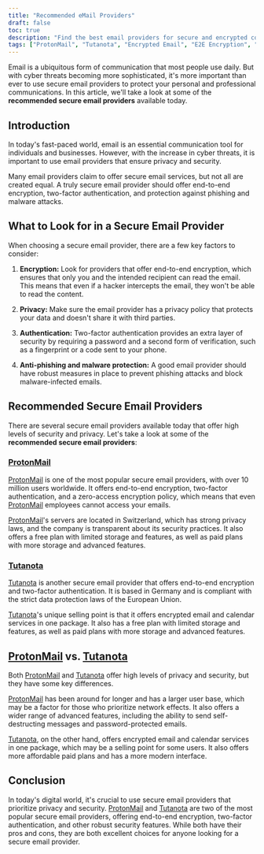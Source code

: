 ```yaml
---
title: "Recommended eMail Providers"
draft: false
toc: true
description: "Find the best email providers for secure and encrypted communications with SimeonOnSecurity's recommended list. Discover the top picks, including ProtonMail, the preferred choice with end-to-end encryption, and Tutanota, another secure option for encrypted email communications."
tags: ["ProtonMail", "Tutanota", "Encrypted Email", "E2E Encryption", "Email Security", "Online Privacy", "Recommended Email Providers", "SimeonOnSecurity"]
---
```


Email is a ubiquitous form of communication that most people use daily. But with cyber threats becoming more sophisticated, it's more important than ever to use secure email providers to protect your personal and professional communications. In this article, we'll take a look at some of the **recommended secure email providers** available today.

## Introduction

In today's fast-paced world, email is an essential communication tool for individuals and businesses. However, with the increase in cyber threats, it is important to use email providers that ensure privacy and security.

Many email providers claim to offer secure email services, but not all are created equal. A truly secure email provider should offer end-to-end encryption, two-factor authentication, and protection against phishing and malware attacks.

## What to Look for in a Secure Email Provider

When choosing a secure email provider, there are a few key factors to consider:

1. **Encryption:** Look for providers that offer end-to-end encryption, which ensures that only you and the intended recipient can read the email. This means that even if a hacker intercepts the email, they won't be able to read the content.

2. **Privacy:** Make sure the email provider has a privacy policy that protects your data and doesn't share it with third parties.

3. **Authentication:** Two-factor authentication provides an extra layer of security by requiring a password and a second form of verification, such as a fingerprint or a code sent to your phone.

4. **Anti-phishing and malware protection:** A good email provider should have robust measures in place to prevent phishing attacks and block malware-infected emails.

## Recommended Secure Email Providers

There are several secure email providers available today that offer high levels of security and privacy. Let's take a look at some of the **recommended secure email providers**:

### [ProtonMail](https://pr.tn/ref/KWMTP5393DR0)

[ProtonMail](https://pr.tn/ref/KWMTP5393DR0) is one of the most popular secure email providers, with over 10 million users worldwide. It offers end-to-end encryption, two-factor authentication, and a zero-access encryption policy, which means that even [ProtonMail](https://pr.tn/ref/KWMTP5393DR0) employees cannot access your emails.

[ProtonMail](https://pr.tn/ref/KWMTP5393DR0)'s servers are located in Switzerland, which has strong privacy laws, and the company is transparent about its security practices. It also offers a free plan with limited storage and features, as well as paid plans with more storage and advanced features.

### [Tutanota](https://tutanota.com/)

[Tutanota](https://tutanota.com/) is another secure email provider that offers end-to-end encryption and two-factor authentication. It is based in Germany and is compliant with the strict data protection laws of the European Union.

[Tutanota](https://tutanota.com/)'s unique selling point is that it offers encrypted email and calendar services in one package. It also has a free plan with limited storage and features, as well as paid plans with more storage and advanced features.

## [ProtonMail](https://pr.tn/ref/KWMTP5393DR0) vs. [Tutanota](https://tutanota.com/)

Both [ProtonMail](https://pr.tn/ref/KWMTP5393DR0) and [Tutanota](https://tutanota.com/) offer high levels of privacy and security, but they have some key differences.

[ProtonMail](https://pr.tn/ref/KWMTP5393DR0) has been around for longer and has a larger user base, which may be a factor for those who prioritize network effects. It also offers a wider range of advanced features, including the ability to send self-destructing messages and password-protected emails.

[Tutanota](https://tutanota.com/), on the other hand, offers encrypted email and calendar services in one package, which may be a selling point for some users. It also offers more affordable paid plans and has a more modern interface.

## Conclusion

In today's digital world, it's crucial to use secure email providers that prioritize privacy and security. [ProtonMail](https://pr.tn/ref/KWMTP5393DR0) and [Tutanota](https://tutanota.com/) are two of the most popular secure email providers, offering end-to-end encryption, two-factor authentication, and other robust security features. While both have their pros and cons, they are both excellent choices for anyone looking for a secure email provider.